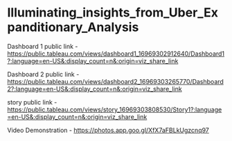 # Illuminating_insights_from_Uber_Expanditionary_Analysis

Dashboard 1 public link - https://public.tableau.com/views/dashboard1_16969302912640/Dashboard1?:language=en-US&:display_count=n&:origin=viz_share_link

Dashboard 2 public link - https://public.tableau.com/views/dashboard2_16969303265770/Dashboard2?:language=en-US&:display_count=n&:origin=viz_share_link

story  public link - https://public.tableau.com/views/story_16969303808530/Story1?:language=en-US&:display_count=n&:origin=viz_share_link

Video Demonstration - https://photos.app.goo.gl/XfX7aFBLkUgzcnq97
